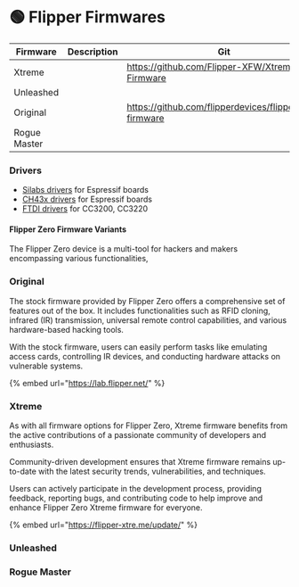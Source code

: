 # 🟢 Flipper Firmwares

<table><thead><tr><th width="133">Firmware</th><th width="162">Description</th><th>Git</th></tr></thead><tbody><tr><td>Xtreme</td><td></td><td><a href="https://github.com/Flipper-XFW/Xtreme-Firmware">https://github.com/Flipper-XFW/Xtreme-Firmware</a></td></tr><tr><td>Unleashed</td><td></td><td></td></tr><tr><td>Original</td><td></td><td><a href="https://github.com/flipperdevices/flipperzero-firmware">https://github.com/flipperdevices/flipperzero-firmware</a></td></tr><tr><td>Rogue Master</td><td></td><td></td></tr></tbody></table>

### Drivers

* [Silabs drivers](https://www.silabs.com/products/development-tools/software/usb-to-uart-bridge-vcp-drivers) for Espressif boards
* [CH43x drivers](https://github.com/adrianmihalko/ch340g-ch34g-ch34x-mac-os-x-driver) for Espressif boards
* [FTDI drivers](https://www.ftdichip.com/Drivers/VCP.htm) for CC3200, CC3220

#### Flipper Zero Firmware Variants

The Flipper Zero device is a multi-tool for hackers and makers encompassing various functionalities,

### Original

The stock firmware provided by Flipper Zero offers a comprehensive set of features out of the box. It includes functionalities such as RFID cloning, infrared (IR) transmission, universal remote control capabilities, and various hardware-based hacking tools.&#x20;

With the stock firmware, users can easily perform tasks like emulating access cards, controlling IR devices, and conducting hardware attacks on vulnerable systems.

{% embed url="https://lab.flipper.net/" %}

### Xtreme

As with all firmware options for Flipper Zero, Xtreme firmware benefits from the active contributions of a passionate community of developers and enthusiasts.&#x20;

Community-driven development ensures that Xtreme firmware remains up-to-date with the latest security trends, vulnerabilities, and techniques.

Users can actively participate in the development process, providing feedback, reporting bugs, and contributing code to help improve and enhance Flipper Zero Xtreme firmware for everyone.

{% embed url="https://flipper-xtre.me/update/" %}

### Unleashed

### Rogue Master
